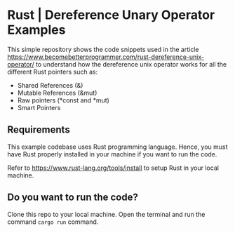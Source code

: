 # Rust | Dereference Unary Operator Examples 
This simple repository shows the code snippets used in the article https://www.becomebetterprogrammer.com/rust-dereference-unix-operator/ to understand how the dereference unix operator works for all the different Rust pointers such as:
- Shared References (&)
- Mutable References (&mut)
- Raw pointers (*const and *mut)
- Smart Pointers

## Requirements
This example codebase uses Rust programming language. Hence, you must have Rust properly installed in your machine if you want to run the code.

Refer to https://www.rust-lang.org/tools/install to setup Rust in your local machine.

## Do you want to run the code?
Clone this repo to your local machine. Open the terminal and run the command `cargo run` command.
